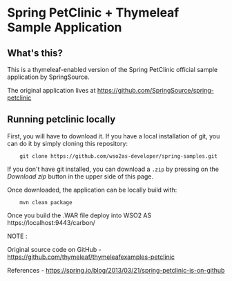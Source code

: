 # Spring PetClinic + Thymeleaf Sample Application

## What's this?
This is a thymeleaf-enabled version of the Spring PetClinic official
sample application by SpringSource.

The original application lives at https://github.com/SpringSource/spring-petclinic

## Running petclinic locally

First, you will have to download it. If you have a local installation of git, you can
do it by simply cloning this repository:

```
	git clone https://github.com/wso2as-developer/spring-samples.git
```

If you don't have git installed, you can download a `.zip` by pressing on the 
*Download zip* button in the upper side of this page.

Once downloaded, the application can be locally build with:

```
	mvn clean package
```

Once you build the .WAR file deploy into WSO2 AS https://localhost:9443/carbon/


NOTE :

Original source code on GitHub - https://github.com/thymeleaf/thymeleafexamples-petclinic

References - https://spring.io/blog/2013/03/21/spring-petclinic-is-on-github
